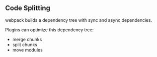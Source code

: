 ## Code Splitting

webpack builds a dependency tree with sync and async dependencies.

Plugins can optimize this dependency tree:

* merge chunks
* split chunks
* move modules



